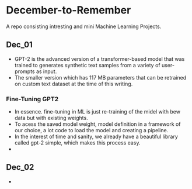 # December-to-Remember
A repo consisting intresting and mini Machine Learning Projects.

## Dec_01
- GPT-2 is the advanced version of a transformer-based model that was trained to generates synthetic text samples from a variety of user-prompts as input.
- The smaller version which has 117 MB parameters that can be retrained on custom text dataset at the time of this writing.

### Fine-Tuning GPT2

- In essence. fine-tuning in ML is just re-training of the midel with bew data but with existing weights.
- To acess the saved model weight, model definition in a framework of our choice, a lot code to load the model and creating a pipeline.
- In the interest of time and sanity, we already have a beautiful library called gpt-2 simple, which makes this process easy.
- 

## Dec_02

- 
